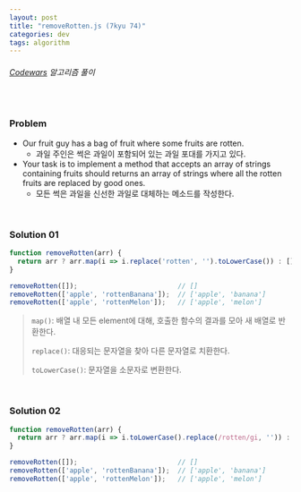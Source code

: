 ```yaml
---
layout: post
title: "removeRotten.js (7kyu 74)"
categories: dev
tags: algorithm
---
```


###### [Codewars](https://www.codewars.com) 알고리즘 풀이

<br>

### Problem

- Our fruit guy has a bag of fruit where some fruits are rotten.
  - 과일 주인은 썩은 과일이 포함되어 있는 과일 포대를 가지고 있다.
- Your task is to implement a method that accepts an array of strings containing fruits should returns an array of strings where all the rotten fruits are replaced by good ones.
  - 모든 썩은 과일을 신선한 과일로 대체하는 메소드를 작성한다.

<br>

### Solution 01

```js
function removeRotten(arr) {
  return arr ? arr.map(i => i.replace('rotten', '').toLowerCase()) : [];
}

removeRotten([]);                         // []
removeRotten(['apple', 'rottenBanana']);  // ['apple', 'banana']
removeRotten(['apple', 'rottenMelon']);   // ['apple', 'melon']
```

> `map()`: 배열 내 모든 element에 대해, 호출한 함수의 결과를 모아 새 배열로 반환한다.
>
> `replace()`: 대응되는 문자열을 찾아 다른 문자열로 치환한다.
>
> `toLowerCase()`: 문자열을 소문자로 변환한다.

<br>

### Solution 02

```js
function removeRotten(arr) {
  return arr ? arr.map(i => i.toLowerCase().replace(/rotten/gi, '')) : [];
}

removeRotten([]);                         // []
removeRotten(['apple', 'rottenBanana']);  // ['apple', 'banana']
removeRotten(['apple', 'rottenMelon']);   // ['apple', 'melon']
```

<br>

<br>